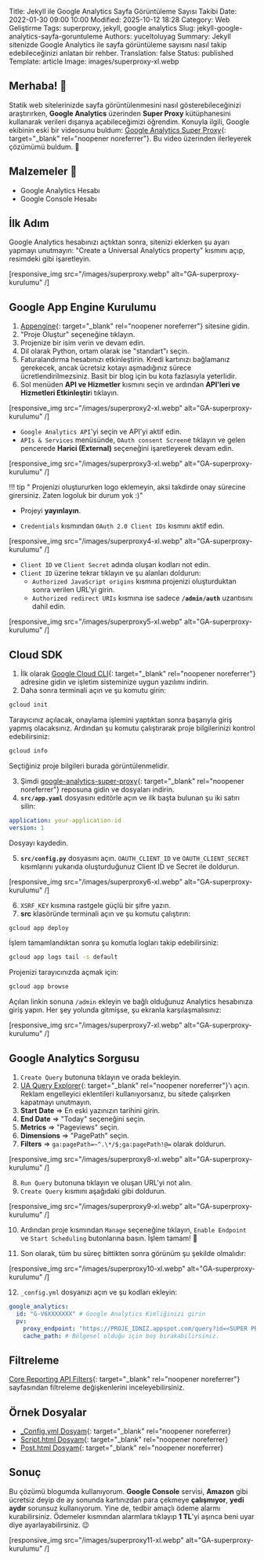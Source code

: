 Title: Jekyll ile Google Analytics Sayfa Görüntüleme Sayısı Takibi
Date: 2022-01-30 09:00 10:00
Modified: 2025-10-12 18:28
Category: Web Geliştirme
Tags: superproxy, jekyll, google analytics
Slug: jekyll-google-analytics-sayfa-goruntuleme
Authors: yuceltoluyag
Summary: Jekyll sitenizde Google Analytics ile sayfa görüntüleme sayısını nasıl takip edebileceğinizi anlatan bir rehber.
Translation: false
Status: published
Template: article
Image: images/superproxy-xl.webp

## **Merhaba!** 🌟

Statik web sitelerinizde sayfa görüntülenmesini nasıl gösterebileceğinizi araştırırken, **Google Analytics** üzerinden **Super Proxy** kütüphanesini kullanarak verileri dışarıya açabileceğimizi öğrendim. Konuyla ilgili, Google ekibinin eski bir videosunu buldum: [Google Analytics Super Proxy](https://developers.google.com/analytics/solutions/google-analytics-super-proxy){: target="\_blank" rel="noopener noreferrer"}. Bu video üzerinden ilerleyerek çözümümü buldum. 🥰

## Malzemeler 🥗

- Google Analytics Hesabı
- Google Console Hesabı

## İlk Adım

Google Analytics hesabınızı açtıktan sonra, sitenizi eklerken şu ayarı yapmayı unutmayın: "Create a Universal Analytics property" kısmını açıp, resimdeki gibi işaretleyin.

[responsive_img src="/images/superproxy.webp" alt="GA-superproxy-kurulumu" /]

## Google App Engine Kurulumu

1. [Appengine](https://console.cloud.google.com/appengine){: target="\_blank" rel="noopener noreferrer"} sitesine gidin.
2. "Proje Oluştur" seçeneğine tıklayın.
3. Projenize bir isim verin ve devam edin.
4. Dil olarak Python, ortam olarak ise "standart"ı seçin.
5. Faturalandırma hesabınızı etkinleştirin. Kredi kartınızı bağlamanız gerekecek, ancak ücretsiz kotayı aşmadığınız sürece ücretlendirilmezsiniz. Basit bir blog için bu kota fazlasıyla yeterlidir.
6. Sol menüden **API ve Hizmetler** kısmını seçin ve ardından **API'leri ve Hizmetleri Etkinleştir**i tıklayın.

[responsive_img src="/images/superproxy2-xl.webp" alt="GA-superproxy-kurulumu" /]

- `Google Analytics API`'yi seçin ve API'yi aktif edin.
- `APIs & Services` menüsünde, `OAuth consent Screen`e tıklayın ve gelen pencerede **Harici (External)** seçeneğini işaretleyerek devam edin.

[responsive_img src="/images/superproxy3-xl.webp" alt="GA-superproxy-kurulumu" /]

!!! tip " Projenizi oluştururken logo eklemeyin, aksi takdirde onay sürecine girersiniz. Zaten logoluk bir durum yok :)"

- Projeyi **yayınlayın**.

* `Credentials` kısmından `OAuth 2.0 Client IDs` kısmını aktif edin.

[responsive_img src="/images/superproxy4-xl.webp" alt="GA-superproxy-kurulumu" /]

- `Client ID` ve `Client Secret` adında oluşan kodları not edin.
- `Client ID` üzerine tekrar tıklayın ve şu alanları doldurun:
  - `Authorized JavaScript origins` kısmına projenizi oluşturduktan sonra verilen URL'yi girin.
  - `Authorized redirect URIs` kısmına ise sadece **`/admin/auth`** uzantısını dahil edin.

[responsive_img src="/images/superproxy5-xl.webp" alt="GA-superproxy-kurulumu" /]

## Cloud SDK

1. İlk olarak [Google Cloud CLI](https://cloud.google.com/sdk/docs/quickstart){: target="\_blank" rel="noopener noreferrer"} adresine gidin ve işletim sisteminize uygun yazılımı indirin.
2. Daha sonra terminali açın ve şu komutu girin:

```bash
gcloud init
```

Tarayıcınız açılacak, onaylama işlemini yaptıktan sonra başarıyla giriş yapmış olacaksınız. Ardından şu komutu çalıştırarak proje bilgilerinizi kontrol edebilirsiniz:

```bash
gcloud info
```

Seçtiğiniz proje bilgileri burada görüntülenmelidir.

3. Şimdi [google-analytics-super-proxy](https://github.com/googleanalytics/google-analytics-super-proxy){: target="\_blank" rel="noopener noreferrer"} reposuna gidin ve dosyaları indirin.
4. **`src/app.yaml`** dosyasını editörle açın ve ilk başta bulunan şu iki satırı silin:

```yaml
application: your-application-id
version: 1
```

Dosyayı kaydedin.

5. **`src/config.py`** dosyasını açın. `OAUTH_CLIENT_ID` ve `OAUTH_CLIENT_SECRET` kısımlarını yukarıda oluşturduğunuz Client ID ve Secret ile doldurun.

[responsive_img src="/images/superproxy6-xl.webp" alt="GA-superproxy-kurulumu" /]

6. `XSRF_KEY` kısmına rastgele güçlü bir şifre yazın.
7. **src** klasöründe terminali açın ve şu komutu çalıştırın:

```bash
gcloud app deploy
```

İşlem tamamlandıktan sonra şu komutla logları takip edebilirsiniz:

```bash
gcloud app logs tail -s default
```

Projenizi tarayıcınızda açmak için:

```bash
gcloud app browse
```

Açılan linkin sonuna `/admin` ekleyin ve bağlı olduğunuz Analytics hesabınıza giriş yapın. Her şey yolunda gitmişse, şu ekranla karşılaşmalısınız:

[responsive_img src="/images/superproxy7-xl.webp" alt="GA-superproxy-kurulumu" /]

## Google Analytics Sorgusu

1. `Create Query` butonuna tıklayın ve orada bekleyin.
2. [UA Query Explorer](https://ga-dev-tools.web.app/query-explorer/){: target="\_blank" rel="noopener noreferrer"}'ı açın. Reklam engelleyici eklentileri kullanıyorsanız, bu sitede çalışırken kapatmayı unutmayın.
3. **Start Date** => En eski yazınızın tarihini girin.
4. **End Date** => "Today" seçeneğini seçin.
5. **Metrics** => "Pageviews" seçin.
6. **Dimensions** => "PagePath" seçin.
7. **Filters** => `ga:pagePath=~^.\*/$;ga:pagePath!@=` olarak doldurun.

[responsive_img src="/images/superproxy8-xl.webp" alt="GA-superproxy-kurulumu" /]

8. `Run Query` butonuna tıklayın ve oluşan URL'yi not alın.
9. `Create Query` kısmını aşağıdaki gibi doldurun.

[responsive_img src="/images/superproxy9-xl.webp" alt="GA-superproxy-kurulumu" /]

10. Ardından proje kısmından `Manage` seçeneğine tıklayın, `Enable Endpoint` ve `Start Scheduling` butonlarına basın. İşlem tamam! 🎉

11. Son olarak, tüm bu süreç bittikten sonra görünüm şu şekilde olmalıdır:

[responsive_img src="/images/superproxy10-xl.webp" alt="GA-superproxy-kurulumu" /]

12. `_config.yml` dosyanızı açın ve şu kodları ekleyin:

```yaml
google_analytics:
  id: "G-V6XXXXXXX" # Google Analytics Kimliğinizi girin
  pv:
    proxy_endpoint: "https://PROJE_IDNIZ.appspot.com/query?id=<SUPER PROXY IDNIZ>"
    cache_path: # Bölgesel olduğu için boş bırakabilirsiniz.
```

## Filtreleme

[Core Reporting API Filters](https://developers.google.com/analytics/devguides/reporting/core/v3/reference#filters){: target="\_blank" rel="noopener noreferrer"} sayfasından filtreleme değişkenlerini inceleyebilirsiniz.

## Örnek Dosyalar

- [\_Config.yml Dosyam](https://github.com/yuceltoluyag/yuceltoluyag.github.io/blob/c95d1676917ad36cdb479d81718d07b575bcfafd/_config.yml#L39){: target="\_blank" rel="noopener noreferrer}
- [Script.html Dosyam](https://github.com/yuceltoluyag/yuceltoluyag.github.io/blob/c95d1676917ad36cdb479d81718d07b575bcfafd/_includes/script.html#L35){: target="\_blank" rel="noopener noreferrer}
- [Post.html Dosyam](https://github.com/yuceltoluyag/yuceltoluyag.github.io/blob/c95d1676917ad36cdb479d81718d07b575bcfafd/_layouts/post.html#L46){: target="\_blank" rel="noopener noreferrer}

## Sonuç

Bu çözümü blogumda kullanıyorum. **Google Console** servisi, **Amazon** gibi ücretsiz deyip de ay sonunda kartınızdan para çekmeye **çalışmıyor**, **yedi aydır** sorunsuz kullanıyorum. Yine de, tedbir amaçlı ödeme alarmı kurabilirsiniz. Ödemeler kısmından alarmlara tıklayıp **1 TL**'yi aşınca beni uyar diye ayarlayabilirsiniz. 😉

[responsive_img src="/images/superproxy11-xl.webp" alt="GA-superproxy-kurulumu" /]
